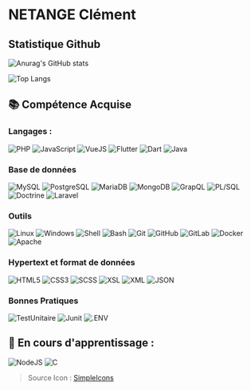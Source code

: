 # NETANGE Clément

## Statistique Github

![Anurag's GitHub stats](https://github-readme-stats.vercel.app/api?username=clem-png&show_icons=true&theme=tokyonight)

![Top Langs](https://github-readme-stats.vercel.app/api/top-langs/?username=EtiqueKevin&size_weight=0.5&count_weight=0.5&theme=tokyonight)

## 📚 Compétence Acquise

### Langages : 


![PHP](https://img.shields.io/badge/PHP-777BB4?logo=php&logoColor=white)
![JavaScript](https://img.shields.io/badge/JavaScript-F7DF1E?logo=javascript&logoColor=black)
![VueJS](https://img.shields.io/badge/VueJS-4FC08D?logo=vue.js&logoColor=white)
![Flutter](https://img.shields.io/badge/Flutter-02569B?logo=flutter&logoColor=white)
![Dart](https://img.shields.io/badge/Dart-0175C2?logo=dart&logoColor=white)
![Java](https://img.shields.io/badge/Java-007396?logo=java&logoColor=white)

### Base de données

![MySQL](https://img.shields.io/badge/MySQL-4479A1?logo=mysql&logoColor=white)
![PostgreSQL](https://img.shields.io/badge/PostgreSQL-4169E1?logo=postgresql&logoColor=white)
![MariaDB](https://img.shields.io/badge/MariaDB-003545?logo=mariadb&logoColor=white)
![MongoDB](https://img.shields.io/badge/MongoDB-47A248?logo=mongodb&logoColor=white)
![GrapQL](https://img.shields.io/badge/GraphQL-E10098?logo=graphql&logoColor=white)
![PL/SQL](https://img.shields.io/badge/PL/SQL-336791?logo=oracle&logoColor=white)
![Doctrine](https://img.shields.io/badge/Doctrine-FC6A31?logo=doctrine&logoColor=white)
![Laravel](https://img.shields.io/badge/Laravel-FF2D20?logo=laravel&logoColor=white)

### Outils

![Linux](https://img.shields.io/badge/Linux-FCC624?logo=linux&logoColor=black)
![Windows](https://img.shields.io/badge/Windows-0078D6?logo=windows&logoColor=white)
![Shell](https://img.shields.io/badge/Shell-4EAA25?logo=gnubash&logoColor=white)
![Bash](https://img.shields.io/badge/Bash-4EAA25?logo=gnubash&logoColor=black)
![Git](https://img.shields.io/badge/Git-F05032?logo=git&logoColor=white)
![GitHub](https://img.shields.io/badge/GitHub-181717?logo=github&logoColor=white)
![GitLab](https://img.shields.io/badge/GitLab-FC6D26?logo=gitlab&logoColor=white)
![Docker](https://img.shields.io/badge/Docker-2496ED?logo=docker&logoColor=white)
![Apache](https://img.shields.io/badge/Apache-D22128?logo=apache&logoColor=white)

### Hypertext et format de données

![HTML5](https://img.shields.io/badge/HTML-E34F26?logo=html5&logoColor=white)
![CSS3](https://img.shields.io/badge/CSS3-1572B6?logo=css3&logoColor=white)
![SCSS](https://img.shields.io/badge/SCSS-CC6699?logo=sass&logoColor=white)
![XSL](https://img.shields.io/badge/XSL-FF6600?logo=w3c&logoColor=white)
![XML](https://img.shields.io/badge/XML-005FAD?logo=xml&logoColor=white)
![JSON](https://img.shields.io/badge/JSON-000000?logo=json&logoColor=white)

### Bonnes Pratiques

![TestUnitaire](https://img.shields.io/badge/TestUnitaire-ECE53F?logo=TestUnitaire&logoColor=black)
![Junit](https://img.shields.io/badge/Junit-25A162?logo=junit5&logoColor=white)
![.ENV](https://img.shields.io/badge/.ENV-ECD53F?logo=dotenv&logoColor=black)

## 🌱 En cours d'apprentissage :

![NodeJS](https://img.shields.io/badge/NodeJS-339933?logo=node.js&logoColor=white)
![C](https://img.shields.io/badge/C-A8B9CC?logo=c&logoColor=white)

<!--
**clem-png/clem-png** is a ✨ _special_ ✨ repository because its `README.md` (this file) appears on your GitHub profile.

Here are some ideas to get you started:

- 🔭 I’m currently working on ...
- 🌱 I’m currently learning ...
- 👯 I’m looking to collaborate on ...
- 🤔 I’m looking for help with ...
- 💬 Ask me about ...
- 📫 How to reach me: ...
- 😄 Pronouns: ...
- ⚡ Fun fact: ...
-->

> Source Icon : [SimpleIcons](https://simpleicons.org)

